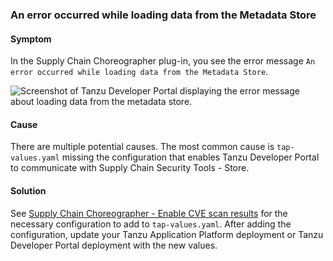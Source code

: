### <a id='err-load-metadata-store'></a> An error occurred while loading data from the Metadata Store

#### Symptom

In the Supply Chain Choreographer plug-in, you see the error message
`An error occurred while loading data from the Metadata Store`.

![Screenshot of Tanzu Developer Portal displaying the error message about loading data from the metadata store.](/docs-tap/images/scc-error-loading-metadata-store.png)

#### Cause

There are multiple potential causes. The most common cause is `tap-values.yaml` missing the
configuration that enables Tanzu Developer Portal to communicate with
Supply Chain Security Tools - Store.

#### Solution

See
[Supply Chain Choreographer - Enable CVE scan results](/docs-tap/tap-gui/plugins/scc-tap-gui.hbs.md#scan)
for the necessary configuration to add to `tap-values.yaml`.
After adding the configuration, update your Tanzu Application Platform deployment or
Tanzu Developer Portal deployment with the new values.
